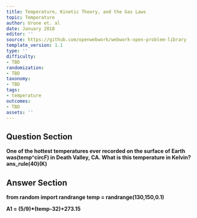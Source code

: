 ```yaml
---
title: Temperature, Kinetic Theory, and the Gas Laws
topic: Temperature
author: Urone et. al
date: January 2018
editor: ''
source: https://github.com/openwebwork/webwork-open-problem-library
template_version: 1.1
type: ''
difficulty:
- TBD
randomization:
- TBD
taxonomy:
- TBD
tags:
- temperature
outcomes:
- TBD
assets: ''
---
```


## Question Section 

<b>
One of the hottest temperatures ever recorded on the surface of Earth was(temp^circF) in Death Valley, CA. What is this temperature in Kelvin?
ans_rule(40)(K)



## Answer Section

from random import randrange
temp = randrange(130,150,0.1)

A1 = (5/9)*(temp-32)+273.15